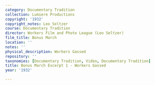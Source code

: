 ```yaml
---
category: Documentary Tradition
collection: Lumiere Productions
copyright: '1932'
copyright_notes: Leo Seltzer
course: Documentary Tradition
director: Workers Film and Photo League (Leo Seltzer)
film_title: Bonus March
location: ''
notes: ''
physical_description: Workers Gassed
repository: ''
taxonomies: [Documentary Tradition, Video, Documentary Tradition]
title: Bonus March Excerpt 1 - Workers Gassed
year: '1932'

---
```

